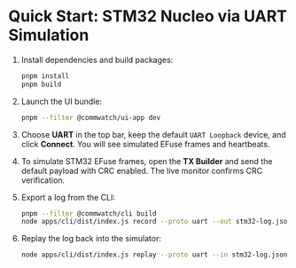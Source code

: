 # Quick Start: STM32 Nucleo via UART Simulation

1. Install dependencies and build packages:

   ```bash
   pnpm install
   pnpm build
   ```

2. Launch the UI bundle:

   ```bash
   pnpm --filter @commwatch/ui-app dev
   ```

3. Choose **UART** in the top bar, keep the default `UART Loopback` device, and click **Connect**. You will see simulated EFuse frames and heartbeats.

4. To simulate STM32 EFuse frames, open the **TX Builder** and send the default payload with CRC enabled. The live monitor confirms CRC verification.

5. Export a log from the CLI:

   ```bash
   pnpm --filter @commwatch/cli build
   node apps/cli/dist/index.js record --proto uart --out stm32-log.json --duration 5
   ```

6. Replay the log back into the simulator:

   ```bash
   node apps/cli/dist/index.js replay --proto uart --in stm32-log.json
   ```
